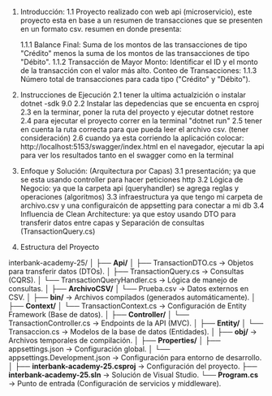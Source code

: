 1. Introducción:
    1.1 Proyecto realizado con web api (microservicio), este proyecto esta en base a un resumen de transacciones que se presenten en un formato csv. resumen en donde presenta:

    1.1.1 Balance Final:
                Suma de los montos de las transacciones de tipo "Crédito" menos la suma de los montos de las transacciones de tipo "Débito".
    1.1.2 Transacción de Mayor Monto:
                Identificar el ID y el monto de la transacción con el valor más alto.
                Conteo de Transacciones:
    1.1.3 Número total de transacciones para cada tipo ("Crédito" y "Débito").

2. Instrucciones de Ejecución
  2.1 tener la ultima actualzición o instalar dotnet -sdk 9.0
  2.2 Instalar las depedencias que se encuenta en csproj
  2.3 en la terminar, poner la ruta del proyecto y ejecutar dotnet restore
  2.4 para ejecutar el proyecto correr en la terminal "dotnet run"
  2.5 tener en cuenta la ruta correcta para que pueda leer el archivo csv. (tener consideración)
  2.6 cuando ya esta corriendo la aplicación colocar: http://localhost:5153/swagger/index.html en el navegador, ejecutar la api para ver los resultados tanto en el swagger como en la terminal

3. Enfoque y Solución: (Arquitectura por Capas)
  3.1 presentación; ya que se esta usando controller para hacer peticiones http
  3.2 Lógica de Negocio: ya que la carpeta api (queryhandler) se agrega reglas y operaciones (algoritmos)
  3.3 infraestructura ya que tengo mi carpeta de archivo.csv y una configuraicón de appsetting para conectar a mi db
  3.4 Influencia de Clean Architecture: ya que estoy usando DTO  para transferir datos entre capas y Separación de consultas (TransactionQuery.cs)

4. Estructura del Proyecto

interbank-academy-25/
│
├── **Api/**
│   ├── TransactionDTO.cs            → Objetos para transferir datos (DTOs).
│   ├── TransactionQuery.cs          → Consultas (CQRS).
│   └── TransactionQueryHandler.cs   → Lógica de manejo de consultas.
│
├── **ArchivoCSV/**
│   └── Prueba.csv                   → Datos externos en CSV.
│
├── **bin/**                         → Archivos compilados (generados automáticamente).
│
├── **Context/**
│   └── TransactionContext.cs        → Configuración de Entity Framework (Base de datos).
│
├── **Controller/**
│   └── TransactionController.cs     → Endpoints de la API (MVC).
│
├── **Entity/**
│   └── Transaccion.cs               → Modelos de la base de datos (Entidades).
│
├── **obj/**                         → Archivos temporales de compilación.
│
├── **Properties/**
│   ├── appsettings.json             → Configuración global.
│   └── appsettings.Development.json → Configuración para entorno de desarrollo.
│
├── **interbank-academy-25.csproj**  → Configuración del proyecto.
├── **interbank-academy-25.sln**     → Solución de Visual Studio.
└── **Program.cs**                   → Punto de entrada (Configuración de servicios y middleware).